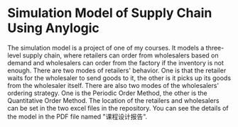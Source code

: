 # Simulation Model of Supply Chain Using Anylogic
 
The simulation model is a project of one of my courses. It models a three-level supply chain, where retailers can order from wholesalers based on demand and wholesalers can order from the factory if the inventory is not enough. There are two modes of retailers' behavior. One is that the retailer waits for the wholesaler to send goods to it, the other is it picks up its goods from the wholesaler itself. There are also two modes of the wholesalers' ordering strategy. One is the Periodic Order Method, the other is the Quantitative Order Method. The location of the retailers and wholesalers can be set in the two excel files in the repository. You can see the details of the model in the PDF file named "课程设计报告".
